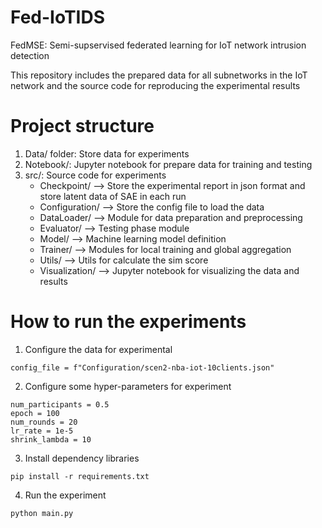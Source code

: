 # Fed-IoTIDS
FedMSE: Semi-supservised federated learning for IoT network intrusion detection

This repository includes the prepared data for all subnetworks in the IoT network and the source code for reproducing the experimental results
# Project structure

1. Data/ folder: Store data for experiments
2. Notebook/: Jupyter notebook for prepare data for training and testing
3. src/: Source code for experiments
    - Checkpoint/ --> Store the experimental report in json format and store latent data of SAE in each run
    - Configuration/ --> Store the config file to load the data
    - DataLoader/ --> Module for data preparation and preprocessing
    - Evaluator/ --> Testing phase module
    - Model/ --> Machine learning model definition
    - Trainer/ --> Modules for local training and global aggregation
    - Utils/ --> Utils for calculate the sim score
    - Visualization/ --> Jupyter notebook for visualizing the data and results

# How to run the experiments
1. Configure the data for experimental

```
config_file = f"Configuration/scen2-nba-iot-10clients.json"
```

2. Configure some hyper-parameters for experiment

```
num_participants = 0.5
epoch = 100
num_rounds = 20
lr_rate = 1e-5
shrink_lambda = 10
```

3. Install dependency libraries

```
pip install -r requirements.txt
```

4. Run the experiment

```
python main.py
```